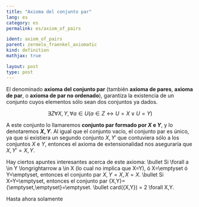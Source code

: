 ```yaml
---
title: "Axioma del conjunto par"
lang: es
category: es
permalink: es/axiom_of_pairs

ident: axiom_of_pairs
parent: zermelo_fraenkel_axiomatic
kind: definition
mathjax: true

layout: post
type: post
---
```


El denominado **axioma del conjunto par** (también **axioma de pares**, **axioma de par**, o **axioma de par no ordenado**), garantiza la existencia de un conjunto cuyos elementos sólo sean dos conjuntos ya dados.

$$\exists Z \forall X,Y, \forall a \in U(a \in Z \longleftrightarrow U = X \vee U = Y)$$

A este conjunto lo llamaremos **conjunto par formado por $X$ e $Y$**, y lo denotaremos **${X,Y}$**. Al igual que el conjunto vacío, el conjunto par es único, ya que si existiera un segundo conjunto ${X,Y}'$ que contuviera sólo a los conjuntos $X$ e $Y$, entonces el axioma de extensionalidad nos aseguraría que ${X,Y}'={X,Y}$.

Hay ciertos apuntes interesantes acerca de este axioma:
\bullet Si \forall a \in Y \longrightarrow a \in X (lo cual no implica que X=Y), ó X=\emptyset ó Y=\emptyset, entonces el conjunto par ${X,Y}={X,X}=X$.
\bullet Si X=Y=\emptyset, entonces el conjunto par {X,Y}={\emptyset,\emptyset}=\emptyset.
\bullet card({X,Y}) = 2 \forall X,Y.

Hasta ahora solamente